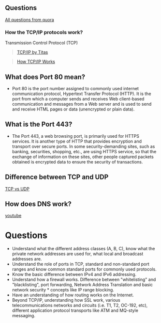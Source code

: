 ## Questions
[All questions from quora](https://www.quora.com/What-are-the-basic-networking-concepts-tools-questions-that-I-should-cover-before-a-software-engineering-interview)
### How the TCP/IP protocols work?

Transmission Control Protocol (TCP)
> [TCP/IP by Titas](https://www.youtube.com/watch?v=OXUzJb6AeGk&ab_channel=TitasSarker)

> [How TCP/IP Works](https://www.avast.com/c-what-is-tcp-ip#topic-1)


## What does Port 80 mean?
* Port 80 is the port number assigned to commonly used internet communication protocol, Hypertext Transfer Protocol (HTTP). It is the port from which a computer sends and receives Web client-based communication and messages from a Web server and is used to send and receive HTML pages or data (unencrypted or plain data).

## What is the Port 443?
* The Port 443, a web browsing port, is primarily used for HTTPS services. It is another type of HTTP that provides encryption and transport over secure ports. In some security-demanding sites, such as banking, securities, shopping, etc., are using HTTPS service, so that the exchange of information on these sites, other people captured packets obtained is encrypted data to ensure the security of transactions.

## Difference between TCP and UDP
[TCP vs UDP](https://www.guru99.com/tcp-vs-udp-understanding-the-difference.html)

## How does DNS work?
[youtube](https://www.youtube.com/watch?v=mpQZVYPuDGU)

# Questions
* Understand what the different address classes (A, B, C), know what the private network addresses are used for, what local and broadcast addresses are.
* Understand the role of ports in TCP, standard and non-standard port ranges and know common standard ports for commonly used protocols.
* Know the basic difference between IPv4 and IPv6 addressing.
* Understand how a firewall works. Difference between "whitelisting" and "blacklisting", port forwarding, Network Address Translation and basic network security * concepts like IP range blocking.
* Have an understanding of how routing works on the Internet.
* Beyond TCP/IP, understanding how SSL work, various telecommunications networks and circuits (i.e. T1, T2, OC-192, etc), different application protocol transports like ATM and MQ-style messaging.

